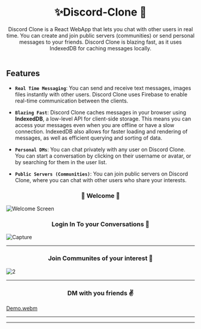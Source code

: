 <div align="center">

  <h1>✨Discord-Clone 📣</h1>

  <p align="center">
Discord Clone is a React WebApp that lets you chat with other users in real time.
You can create and join public servers (communities) or send personal messages to your friends. 
Discord Clone is blazing fast, as it uses IndexedDB for caching messages locally.
    <br />
    <br />
  </p>
</div>

## Features

* **`Real Time Messaging`**: You can send and receive text messages, images files instantly with other users. Discord Clone uses Firebase to enable real-time communication between the clients.

* **`Blazing Fast`**: Discord Clone caches messages in your browser using **IndexedDB**, a low-level API for client-side storage. This means you can access your messages even when you are offline or have a slow connection. IndexedDB also allows for faster loading and rendering of messages, as well as efficient querying and sorting of data.

* **`Personal DMs`**: You can chat privately with any user on Discord Clone. You can start a conversation by clicking on their username or avatar, or by searching for them in the user list.

* **`Public Servers (Communities)`**: You can join public servers on Discord Clone, where you can chat with other users who share your interests. 

<h3 align="center">🙌 Welcome 🙌</h3>

![Welcome Screen](https://github.com/Ujjwal-S/Discord-Clone/assets/53434192/c9ab9076-5b5c-4440-ab09-ed0d0cff5592)


<h3 align="center">Login In To your Conversations 🔑</h3>

![Capture](https://github.com/Ujjwal-S/Discord-Clone/assets/53434192/12ca81d1-e227-4dbc-b474-bd8916efdd87)

<hr>

<h3 align="center">Join Communites of your interest 🙌</h3>

![2](https://github.com/Ujjwal-S/Discord-Clone/assets/53434192/d1d8bf15-0f5e-455f-993c-f80a02ecfc5c)

<hr>

<h3 align="center">DM with you friends ✌️</h3>

[Demo.webm](https://github.com/Ujjwal-S/Discord-Clone/assets/53434192/fe2e80d9-9dcb-4513-8b56-73bb95ce9451)


<hr>


<hr>
